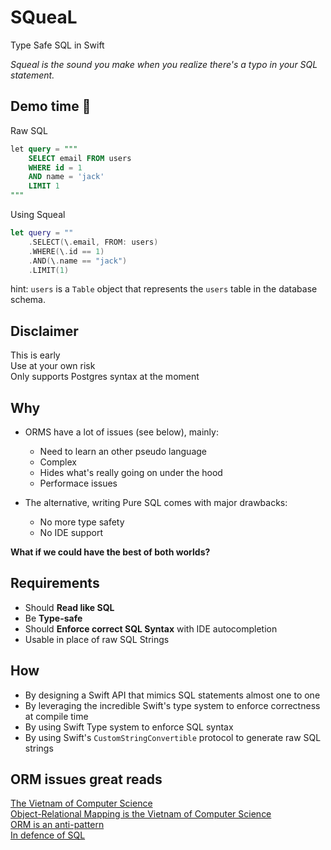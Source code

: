 # SQueaL
Type Safe SQL in Swift

*Squeal is the sound you make when you realize there's a typo in your SQL statement.*

## Demo time 🍿
Raw SQL
```sql
let query = """
    SELECT email FROM users
    WHERE id = 1
    AND name = 'jack' 
    LIMIT 1
"""
```
Using Squeal
```swift
let query = ""
    .SELECT(\.email, FROM: users)
    .WHERE(\.id == 1)
    .AND(\.name == "jack")
    .LIMIT(1)
```
hint: `users` is a `Table` object that represents the `users` table in the database schema.


## Disclaimer
This is early  
Use at your own risk  
Only supports Postgres syntax at the moment

## Why
- ORMS have a lot of issues (see below), mainly:
    - Need to learn an other pseudo language 
    - Complex 
    - Hides what's really going on under the hood
    - Performace issues
  

- The alternative, writing Pure SQL comes with major drawbacks:
  - No more type safety
  - No IDE support


**What if we could have the best of both worlds?**

## Requirements
- Should **Read like SQL**
- Be **Type-safe**
- Should **Enforce correct SQL Syntax** with IDE autocompletion
- Usable in place of raw SQL Strings


## How
- By designing a Swift API that mimics SQL statements almost one to one
- By leveraging the incredible Swift's type system to enforce correctness at compile time
- By using Swift Type system to enforce SQL syntax 
- By using Swift's `CustomStringConvertible` protocol to generate raw SQL strings

## ORM issues great reads
[The Vietnam of Computer Science](https://web.archive.org/web/20220823105749/http://blogs.tedneward.com/post/the-vietnam-of-computer-science/)  
[Object-Relational Mapping is the Vietnam of Computer Science](https://blog.codinghorror.com/object-relational-mapping-is-the-vietnam-of-computer-science/)  
[ORM is an anti-pattern](https://seldo.com/posts/orm_is_an_antipattern)  
[In defence of SQL](https://seldo.com/posts/in_defence_of_sql)


[//]: # (- Changing table representation should break all related queries)
[//]: # (- Changing a column name should break all related queries)
[//]: # (- Database schema representation should be in one place only)
[//]: # (- Flexible Can always Escape hatch to raw SQL if needed.)
[//]: # (- Table names / column neame refactoring should prevent sql issues.)
[//]: # (- By defining the database schema in one place only)
[//]: # (- A `DatabaseSchema` file where the database representation resides)
